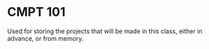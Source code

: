 # CMPT 101
Used for storing the projects that will be made in this class, either in advance, or from memory.

